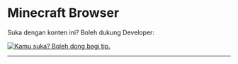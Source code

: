 # Minecraft Browser

Suka dengan konten ini? Boleh dukung Developer:

[![Kamu suka? Boleh dong bagi tip.](https://github.com/suryanicholas/mineweb/blob/main/volunteer.png)](https://teer.id/suryanicholas)

---
